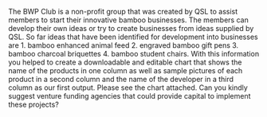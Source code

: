 
The BWP Club is a non-profit group that was created by QSL to assist members to start their innovative bamboo businesses. The members can develop their own ideas or try to create businesses from ideas supplied by QSL. So far ideas that have been identified for development into businesses are 1. bamboo enhanced animal feed 2. engraved bamboo gift pens 3. bamboo charcoal briquettes 4. bamboo student chairs. With this information you helped to create a downloadable and editable chart that shows the name of the products in one column as well as sample pictures of each product in a second column and the name of the developer in a third column as our first output. Please see the chart attached. Can you kindly suggest venture funding agencies that could provide capital to implement these projects?


